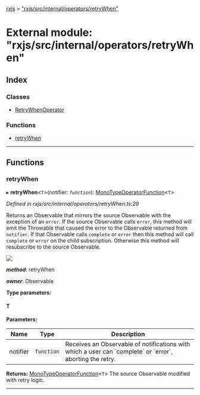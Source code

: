 [rxjs](../README.md) > ["rxjs/src/internal/operators/retryWhen"](../modules/_rxjs_src_internal_operators_retrywhen_.md)

# External module: "rxjs/src/internal/operators/retryWhen"

## Index

### Classes

* [RetryWhenOperator](../classes/_rxjs_src_internal_operators_retrywhen_.retrywhenoperator.md)

### Functions

* [retryWhen](_rxjs_src_internal_operators_retrywhen_.md#retrywhen)

---

## Functions

<a id="retrywhen"></a>

###  retryWhen

▸ **retryWhen**<`T`>(notifier: *`function`*): [MonoTypeOperatorFunction](../interfaces/_rxjs_src_internal_types_.monotypeoperatorfunction.md)<`T`>

*Defined in rxjs/src/internal/operators/retryWhen.ts:29*

Returns an Observable that mirrors the source Observable with the exception of an `error`. If the source Observable calls `error`, this method will emit the Throwable that caused the error to the Observable returned from `notifier`. If that Observable calls `complete` or `error` then this method will call `complete` or `error` on the child subscription. Otherwise this method will resubscribe to the source Observable.

![](retryWhen.png)

*__method__*: retryWhen

*__owner__*: Observable

**Type parameters:**

#### T 
**Parameters:**

| Name | Type | Description |
| ------ | ------ | ------ |
| notifier | `function` |  Receives an Observable of notifications with which a user can \`complete\` or \`error\`, aborting the retry. |

**Returns:** [MonoTypeOperatorFunction](../interfaces/_rxjs_src_internal_types_.monotypeoperatorfunction.md)<`T`>
The source Observable modified with retry logic.

___

